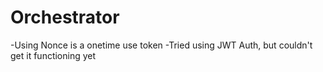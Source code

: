 # Orchestrator

-Using Nonce is a onetime use token
-Tried using JWT Auth, but couldn't get it functioning yet

